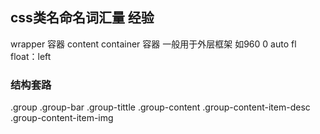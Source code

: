 ## css类名命名词汇量 经验

wrapper 容器 content 
container 容器 一般用于外层框架 如960 0 auto
fl float：left
### 结构套路
.group
    .group-bar
        .group-tittle
    .group-content
        .group-content-item-desc
        .group-content-item-img
        
